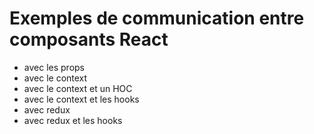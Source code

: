 # Exemples de communication entre composants React

- avec les props
- avec le context
- avec le context et un HOC
- avec le context et les hooks
- avec redux
- avec redux et les hooks
